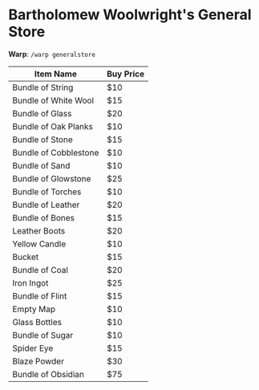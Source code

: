 # Bartholomew Woolwright's General Store

**Warp**: `/warp generalstore`

| Item Name               | Buy Price |
|-------------------------|-----------|
| Bundle of String        | $10       |
| Bundle of White Wool    | $15       |
| Bundle of Glass         | $20       |
| Bundle of Oak Planks    | $10       |
| Bundle of Stone         | $15       |
| Bundle of Cobblestone   | $10       |
| Bundle of Sand          | $10       |
| Bundle of Glowstone     | $25       |
| Bundle of Torches       | $10       |
| Bundle of Leather       | $20       |
| Bundle of Bones         | $15       |
| Leather Boots           | $20       |
| Yellow Candle           | $10       |
| Bucket                  | $15       |
| Bundle of Coal          | $20       |
| Iron Ingot              | $25       |
| Bundle of Flint         | $15       |
| Empty Map               | $10       |
| Glass Bottles           | $10       |
| Bundle of Sugar         | $10       |
| Spider Eye              | $15       |
| Blaze Powder            | $30       |
| Bundle of Obsidian      | $75       |